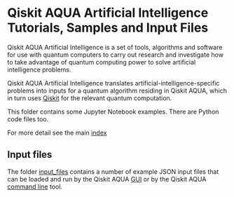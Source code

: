 # Qiskit AQUA Artificial Intelligence Tutorials, Samples and Input Files

Qiskit AQUA Artificial Intelligence is a set of tools, algorithms and software for use with quantum computers to 
carry out research and investigate how to take advantage of quantum computing power to solve artificial intelligence
problems. 

Qiskit AQUA Artificial Intelligence translates artificial-intelligence-specific problems into inputs
for a quantum algorithm residing in Qiskit AQUA, which in turn uses [Qiskit](https://www.qiskit.org/) for the relevant
quantum computation. 

This folder contains some Jupyter Notebook examples. There are Python code files too.

For more detail see the main [index](../index.ipynb#artificial_intelligence)

## Input files

The folder [input_files](input_files) contains a number of example JSON input files that can be loaded 
and run by the Qiskit AQUA [GUI](https://github.com/Qiskit/aqua/README.md#gui) or by the Qiskit AQUA
[command line](https://github.com/Qiskit/aqua/README.md#command-line) tool.
